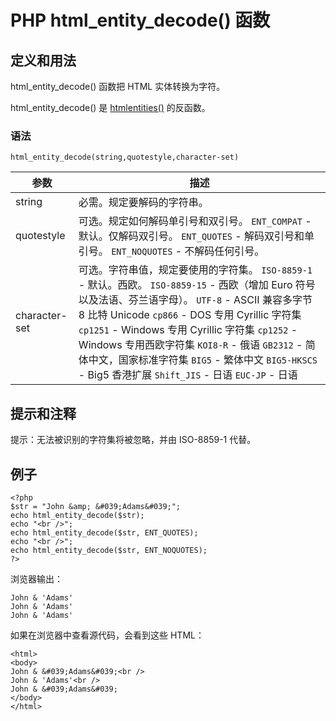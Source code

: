 # PHP html_entity_decode() 函数



## 定义和用法

html_entity_decode() 函数把 HTML 实体转换为字符。

html_entity_decode() 是 [htmlentities()](/php/func_string_htmlentities.asp "PHP htmlentities() 函数") 的反函数。

### 语法

```
html_entity_decode(string,quotestyle,character-set)
```

| 参数 | 描述 |
| --- | --- |
| string | 必需。规定要解码的字符串。 |
| quotestyle |可选。规定如何解码单引号和双引号。   `ENT_COMPAT` - 默认。仅解码双引号。   `ENT_QUOTES` - 解码双引号和单引号。   `ENT_NOQUOTES` - 不解码任何引号。 |
| character-set |可选。字符串值，规定要使用的字符集。   `ISO-8859-1` - 默认。西欧。   `ISO-8859-15` - 西欧（增加 Euro 符号以及法语、芬兰语字母）。   `UTF-8` - ASCII 兼容多字节 8 比特 Unicode   `cp866` - DOS 专用 Cyrillic 字符集   `cp1251` - Windows 专用 Cyrillic 字符集   `cp1252` - Windows 专用西欧字符集   `KOI8-R` - 俄语   `GB2312` - 简体中文，国家标准字符集   `BIG5` - 繁体中文   `BIG5-HKSCS` - Big5 香港扩展   `Shift_JIS` - 日语   `EUC-JP` - 日语 |

## 提示和注释

提示：无法被识别的字符集将被忽略，并由 ISO-8859-1 代替。

## 例子

```
<?php
$str = "John &amp; &#039;Adams&#039;";
echo html_entity_decode($str);
echo "<br />";
echo html_entity_decode($str, ENT_QUOTES);
echo "<br />";
echo html_entity_decode($str, ENT_NOQUOTES);
?>
```

浏览器输出：

```
John & 'Adams'
John & 'Adams'
John & 'Adams'
```

如果在浏览器中查看源代码，会看到这些 HTML：

```
<html>
<body>
John & &#039;Adams&#039;<br />
John & 'Adams'<br />
John & &#039;Adams&#039;
</body>
</html>
```

